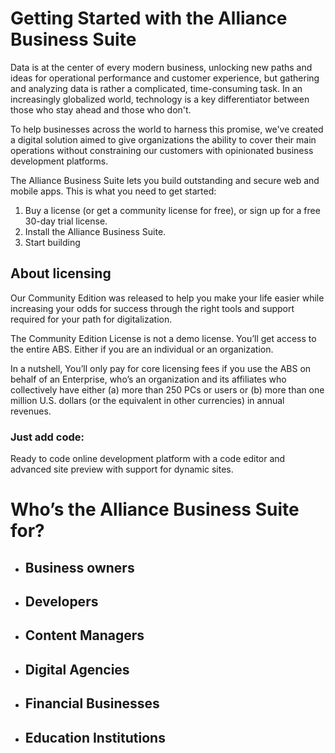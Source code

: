 # Getting Started with the Alliance Business Suite

Data is at the center of every modern business, unlocking new paths and ideas for operational performance and customer experience, but gathering and analyzing data is rather a complicated, time-consuming task. In an increasingly globalized world, technology is a key differentiator between those who stay ahead and those who don't. 

To help businesses across the world to harness this promise, we've created a digital solution aimed to give organizations the ability to cover their main operations without constraining our customers with opinionated business development platforms.

The Alliance Business Suite lets you build outstanding and secure web and mobile apps. This is what you need to get started:

1. Buy a license (or get a community license for free), or sign up for a free 30-day trial license. 
1. Install the Alliance Business Suite.
1. Start building

## About licensing

Our Community Edition was released to help you make your life easier while increasing your odds for success through the right tools and support required for your path for digitalization.

The Community Edition License is not a demo license. You’ll get access to the entire ABS. Either if you are an individual or an organization.

In a nutshell, You’ll only pay for core licensing fees if you use the ABS on behalf of an Enterprise, who’s an organization and its affiliates who collectively have either (a) more than 250 PCs or users or (b) more than one million U.S. dollars (or the equivalent in other currencies) in annual revenues.


### **Just add code**:
Ready to code online development platform with a code editor and advanced site preview with support for dynamic sites.


# Who’s the Alliance Business Suite for?
- ## Business owners
- ## Developers
- ## Content Managers
- ## Digital Agencies
- ## Financial Businesses
- ## Education Institutions